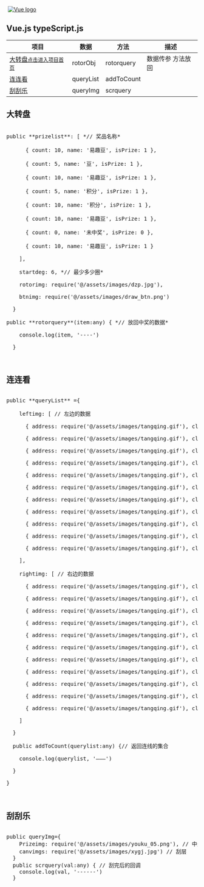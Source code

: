 ​                                       [![Vue logo](https://camo.githubusercontent.com/728ce9f78c3139e76fa69925ad7cc502e32795d2/68747470733a2f2f7675656a732e6f72672f696d616765732f6c6f676f2e706e67)](https://vuejs.org/)

##                                   Vue.js  typeScript.js

| 项目                                                         | 数据      | 方法       | 描述              |
| ------------------------------------------------------------ | --------- | ---------- | ----------------- |
| [大转盘`点击进入项目首页`](http://h2vy3l.coding-pages.com/iphone/docs/hotel/index.html#/views/home) | rotorObj  | rotorquery | 数据传参 方法放回 |
| [连连看](http://h2vy3l.coding-pages.com/iphone/docs/hotel/index.html#/views/home) | queryList | addToCount |                   |
| [刮刮乐](http://h2vy3l.coding-pages.com/iphone/docs/hotel/index.html#/views/home) | queryImg  | scrquery   |                   |

## 大转盘

 

<pre name="code" class="js">

public **prizelist**: [ *// 奖品名称*

​      { count: 10, name: '易趣豆', isPrize: 1 },

​      { count: 5, name: '豆', isPrize: 1 },

​      { count: 10, name: '易趣豆', isPrize: 1 },

​      { count: 5, name: '积分', isPrize: 1 },

​      { count: 10, name: '积分', isPrize: 1 },

​      { count: 10, name: '易趣豆', isPrize: 1 },

​      { count: 0, name: '未中奖', isPrize: 0 },

​      { count: 10, name: '易趣豆', isPrize: 1 }

​    ],

​    startdeg: 6, *// 最少多少圈*

​    rotorimg: require('@/assets/images/dzp.jpg'),

​    btnimg: require('@/assets/images/draw_btn.png')

  }

public **rotorquery**(item:any) { *// 放回中奖的数据*

​    console.log(item, '----')

  }
  
  
</pre>



## 连连看

<pre name="code" class="js"> 
public **queryList** ={

​    leftimg: [ // 左边的数据

​      { address: require('@/assets/images/tangqing.gif'), clicks: false, isshow: false },

​      { address: require('@/assets/images/tangqing.gif'), clicks: false, isshow: false },

​      { address: require('@/assets/images/tangqing.gif'), clicks: false, isshow: false },

​      { address: require('@/assets/images/tangqing.gif'), clicks: false, isshow: false },

​      { address: require('@/assets/images/tangqing.gif'), clicks: false, isshow: false },

​      { address: require('@/assets/images/tangqing.gif'), clicks: false, isshow: false },

​      { address: require('@/assets/images/tangqing.gif'), clicks: false, isshow: false },

​      { address: require('@/assets/images/tangqing.gif'), clicks: false, isshow: false },

​      { address: require('@/assets/images/tangqing.gif'), clicks: false, isshow: false },

​      { address: require('@/assets/images/tangqing.gif'), clicks: false, isshow: false },

​      { address: require('@/assets/images/tangqing.gif'), clicks: false, isshow: false }

​    ],

​    rightimg: [ // 右边的数据

​      { address: require('@/assets/images/tangqing.gif'), clicks: false, isshow: false },

​      { address: require('@/assets/images/tangqing.gif'), clicks: false, isshow: false },

​      { address: require('@/assets/images/tangqing.gif'), clicks: false, isshow: false },

​      { address: require('@/assets/images/tangqing.gif'), clicks: false, isshow: false },

​      { address: require('@/assets/images/tangqing.gif'), clicks: false, isshow: false },

​      { address: require('@/assets/images/tangqing.gif'), clicks: false, isshow: false },

​      { address: require('@/assets/images/tangqing.gif'), clicks: false, isshow: false },

​      { address: require('@/assets/images/tangqing.gif'), clicks: false, isshow: false },

​      { address: require('@/assets/images/tangqing.gif'), clicks: false, isshow: false },

​      { address: require('@/assets/images/tangqing.gif'), clicks: false, isshow: false },

​      { address: require('@/assets/images/tangqing.gif'), clicks: false, isshow: false }

​    ]

  }

  public addToCount(querylist:any) {// 返回连线的集合

​    console.log(querylist, '———') 

  }

}


</pre>
## 刮刮乐

<pre name="code" class="ts">  
public queryImg={ 
    Prizeimg: require('@/assets/images/youku_05.png'), // 中奖的图片
    canvimgs: require('@/assets/images/xygj.jpg') // 刮层
  }
  public scrquery(val:any) { // 刮完后的回调
    console.log(val, '------')
  }</pre>










